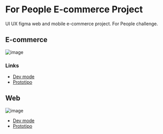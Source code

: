 # For People E-commerce Project
UI UX figma web and mobile e-commerce project.
For People challenge.

## E-commerce
![image](https://github.com/user-attachments/assets/f5c8b9e6-20e3-459e-be04-2e1413df33b1)

### Links

- [Dev mode](https://www.figma.com/design/qqk9ZJWloPi6lokVogQaZX/Teste-For-People?node-id=0-1&m=dev&t=SmmrphqIKa7m4xtH-1)
- [Prototipo](https://www.figma.com/proto/qqk9ZJWloPi6lokVogQaZX/Teste-For-People?node-id=0-1&t=SmmrphqIKa7m4xtH-1)


## Web 
![image](https://github.com/user-attachments/assets/53ab511f-bd9e-465e-b584-e467b5286747)

- [Dev mode](https://www.figma.com/design/BfazhxlD9JGBNLEJOOpa1A/for-people-2?node-id=0-1&m=dev&t=dFvwNnrHhpdO3aK4-1)
- [Prototipo](https://www.figma.com/proto/BfazhxlD9JGBNLEJOOpa1A/for-people-2?node-id=0-1&t=dFvwNnrHhpdO3aK4-1)

